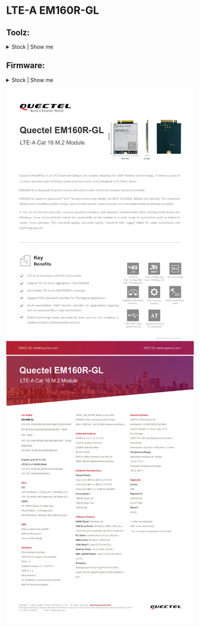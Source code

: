 # LTE-A EM160R-GL

## Toolz:
<details>
   <summary>Stock | Show me</summary>

<a href="https://drive.google.com/file/d/1z-ZPvb3Uh9V_uFDk8V3xW2ztFhnZPBgn/view?usp=sharing" title="Quectel_LTE_5G_Windows_USB_Driver_V2.2.4">Quectel_LTE_5G_Windows_USB_Driver_V2.2.4</a>

<a href="https://www.easypaste.org/file/n2AotGpX/QFlash.V5.1.EN.zip?lang=pl" title="QFlash_V4.18">QFlash.V5.1.EN</a>

<a href="https://drive.google.com/file/d/1RxYTDpxjcLEUSPtSRoa5lkxE_8eJMAeb/view?usp=sharing" title="QFlash_V4.18">QFlash_V4.18</a>

<a href="https://drive.google.com/file/d/1Gx1Ab5uLSAOaIlWzKHS17qE3Wo9hVQ7i/view?usp=sharing" title="Qnavigator_V1.6.10">Qnavigator_V1.6.10</a>

</details>

## Firmware:
<details>
   <summary>Stock | Show me</summary>

| Date | Version | Link |
| --- | --- | --- |
| `2022-08-18` | *EM160RGLAUR02A12M4GA* | <a href="https://drive.google.com/file/d/1R7I30lePnR8A5ZwPYIFzumeTEBAxr7hW/view?usp=sharing">Download</a> |
| `-` | *EM160RGLAUR02A10M4G* | <a href="https://drive.google.com/file/d/13SprprAkRA-lfd3gP_Z0UJW6ayX43Lky/view?usp=share_link">Download</a> |
| `-` | *EM160RGLAUR02A09M4G* | <a href="https://drive.google.com/file/d/13qXmtre-hUNVhtNLfbZWVoA9UU6kPvlI/view?usp=sharing">Download</a> |
| `-` | *EM160RGLAUR02A08M4G* | <a href="https://drive.google.com/file/d/1yKcvtTPK4itVz4uHIVWBkC1cARsULcNm/view?usp=sharing">Download</a> |
| `-` | *EM160RGLAUR02A07M4G_BETA0923* | <a href="https://drive.google.com/file/d/1lykgSyTgujPq2FGuIkseaZRKLWb9TNHw/view?usp=sharing">Download</a> |
| `-` | *EM160RGLAUR02A07M4G* | <a href="https://drive.google.com/file/d/1da5BUm_xdqvLxfGqeSKFooC6uOCNYrV5/view?usp=sharing">Download</a> |
| `-` | *EM160RGLAUR02A05M4G* | <a href="https://drive.google.com/file/d/14zAwLN3_-vdQIa9aHz3flopmDvegrmpH/view?usp=sharing">Download</a> |
| `-` | *EM160RGLAUR02A04M4G* | <a href="https://drive.google.com/file/d/1K6NjH-rCkqVPttj2wwlNfLpNA-T3UsFw/view?usp=sharing">Download</a> |

</details>

![](https://github.com/4IceG/EM160R-GL/blob/main/Quectel_EM160R-GL_LTEa.png?raw=true)
![](https://github.com/4IceG/EM160R-GL/blob/main/Quectel_EM160R-GL_LTEb.png?raw=true)
